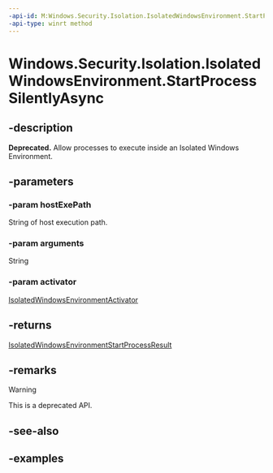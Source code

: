 ```yaml
---
-api-id: M:Windows.Security.Isolation.IsolatedWindowsEnvironment.StartProcessSilentlyAsync(System.String,System.String,Windows.Security.Isolation.IsolatedWindowsEnvironmentActivator)
-api-type: winrt method
---
```


<!-- Method syntax.
public IAsyncOperation<IsolatedWindowsEnvironmentStartProcessResult> IsolatedWindowsEnvironment.StartProcessSilentlyAsync(String hostExePath, String arguments, IsolatedWindowsEnvironmentActivator activator)
-->

# Windows.Security.Isolation.IsolatedWindowsEnvironment.StartProcessSilentlyAsync

## -description

**Deprecated.** Allow processes to execute inside an Isolated Windows Environment.

## -parameters

### -param hostExePath

String of host execution path.

### -param arguments

String

### -param activator

[IsolatedWindowsEnvironmentActivator](isolatedwindowsenvironmentactivator.md)

## -returns

[IsolatedWindowsEnvironmentStartProcessResult](isolatedwindowsenvironmentstartprocessresult.md)

## -remarks

> [!WARNING]
> This is a deprecated API.

## -see-also

## -examples
